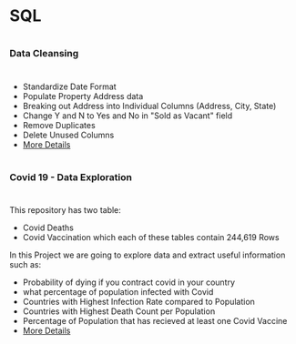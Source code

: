 # SQL
#


<h3 align="left">Data Cleansing</h3>

#


- Standardize Date Format
- Populate Property Address data
- Breaking out Address into Individual Columns (Address, City, State)
- Change Y and N to Yes and No in "Sold as Vacant" field
- Remove Duplicates
- Delete Unused Columns
-  [More Details  ](https://github.com/Abbas-Asq/SQL/tree/main/Data-cleaning)

#
#



<h3 align="left">Covid 19 - Data Exploration</h3>

#
#

This repository has two table:

- Covid Deaths
- Covid Vaccination which each of these tables contain 244,619 Rows

  
In this Project we are going to explore data and extract useful information such as:

- Probability of dying if you contract covid in your country
- what percentage of population infected with Covid
- Countries with Highest Infection Rate compared to Population
- Countries with Highest Death Count per Population
- Percentage of Population that has recieved at least one Covid Vaccine
 - [More Details  ](https://github.com/Abbas-Asq/SQL/tree/main/Data-Exploration)

